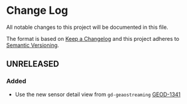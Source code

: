 # Change Log
All notable changes to this project will be documented in this file.

The format is based on [Keep a Changelog](http://keepachangelog.com/) 
and this project adheres to [Semantic Versioning](http://semver.org/).

## UNRELEASED

### Added
- Use the new sensor detail view from `gd-geaostreaming`
  [GEOD-1341](https://opensource.ncsa.illinois.edu/jira/browse/GEOD-1341)
